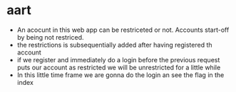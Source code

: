 # aart
 - An acocunt in this web app can be restriceted or not. Accounts start-off by being not restriced.
 - the restrictions is subsequentially added after having registered th account
 - if we register and immediately do a login before the previous request puts our account as restricted we will be unrestricted for a little while
 - In this little time frame we are gonna do the login an see the flag in the index
